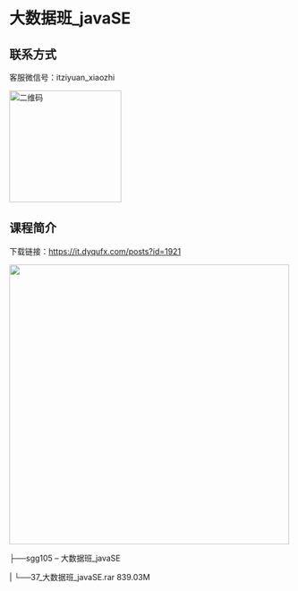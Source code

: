 # 大数据班_javaSE

## 联系方式

客服微信号：itziyuan_xiaozhi

<img src="https://ziyuanyun.oss-cn-guangzhou.aliyuncs.com/common/20240614073449/666b82192834a.jpg" width="200" height="200" alt="二维码">

## 课程简介

下载链接：https://it.dyqufx.com/posts?id=1921

<img src="https://ziyuanyun.oss-cn-guangzhou.aliyuncs.com/yun/20240515183605/66449015b0801.jpg" width="500" alt="">

  ├──sgg105 &#8211; 大数据班_javaSE

 | └──37_大数据班_javaSE.rar 839.03M

  